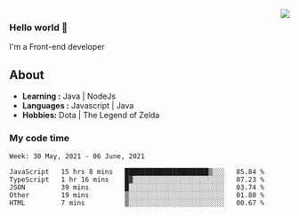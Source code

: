 <img align='right' src="https://github-readme-stats.vercel.app/api?username=jumodada&show_icons=true&theme=vue">

### Hello world 👋

I'm a Front-end developer 
    
## About
-  **Learning :** Java | NodeJs
-  **Languages :** Javascript | Java
-  **Hobbies:** Dota | The Legend of Zelda

### My code time

<!--START_SECTION:waka-->
```text
Week: 30 May, 2021 - 06 June, 2021

JavaScript   15 hrs 8 mins   █████████████████████▒░░░   85.84 % 
TypeScript   1 hr 16 mins    █▓░░░░░░░░░░░░░░░░░░░░░░░   07.23 % 
JSON         39 mins         █░░░░░░░░░░░░░░░░░░░░░░░░   03.74 % 
Other        19 mins         ▒░░░░░░░░░░░░░░░░░░░░░░░░   01.80 % 
HTML         7 mins          ▒░░░░░░░░░░░░░░░░░░░░░░░░   00.67 % 
```
<!--END_SECTION:waka-->
